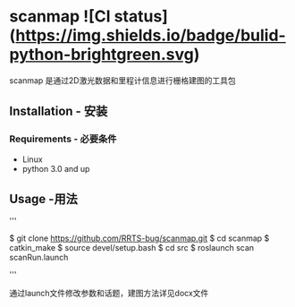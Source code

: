 # scanmap ![CI status] (https://img.shields.io/badge/bulid-python-brightgreen.svg)

scanmap 是通过2D激光数据和里程计信息进行栅格建图的工具包

## Installation - 安装

### Requirements - 必要条件

* Linux
* python 3.0 and up

## Usage -用法

'''

$ git clone https://github.com/RRTS-bug/scanmap.git
$ cd scanmap
$ catkin_make
$ source devel/setup.bash
$ cd src
$ roslaunch scan scanRun.launch

'''

通过launch文件修改参数和话题，建图方法详见docx文件
